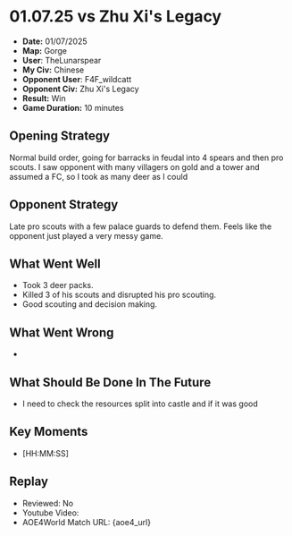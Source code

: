 # 01.07.25 vs Zhu Xi's Legacy

- **Date:** 01/07/2025
- **Map:** Gorge
- **User**: TheLunarspear
- **My Civ:** Chinese
- **Opponent User**: F4F_wildcatt
- **Opponent Civ:** Zhu Xi's Legacy
- **Result:** Win
- **Game Duration:** 10 minutes

## Opening Strategy
Normal build order, going for barracks in feudal into 4 spears and then pro scouts.
I saw opponent with many villagers on gold and a tower and assumed a FC, so I took as many deer as I could

## Opponent Strategy
Late pro scouts with a few palace guards to defend them.
Feels like the opponent just played a very messy game.

## What Went Well
- Took 3 deer packs.
- Killed 3 of his scouts and disrupted his pro scouting.
- Good scouting and decision making.

## What Went Wrong
- 

## What Should Be Done In The Future
- I need to check the resources split into castle and if it was good

## Key Moments
- [HH:MM:SS] 

## Replay
- Reviewed: No
- Youtube Video:
- AOE4World Match URL: {aoe4_url}